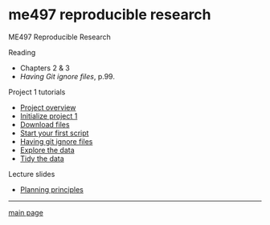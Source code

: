 # me497 reproducible research

ME497 Reproducible Research

Reading 

- Chapters 2 & 3 
- *Having Git ignore files*, p.99. 

Project 1 tutorials 

- [Project overview](week_01/cm004_project-1_overview.md)
- [Initialize project 1](week_01/cm005_project-1_initialize.md)
- [Download files](week_01/cm006_project-1_downloads.md)
- [Start your first script](week_01/cm007_project-1_first-script.md) 
- [Having git ignore files](week_01/cm008_project-1_gitignore.md)  
- [Explore the data](week_01/cm009_project-1_explore-data.md) 
- [Tidy the data](week_01/cm010_project-1_tidy-data.md) 

Lecture slides 

- [Planning principles](week_01/slides003_start-report.pdf) 

---

[main page](../README.md)
